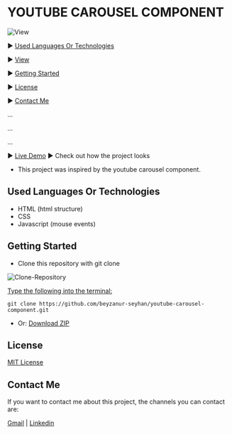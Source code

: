 # YOUTUBE CAROUSEL COMPONENT
![View](https://github.com/beyzanur-seyhan/responsive-portfolio-page/blob/main/view/portfolio.png?raw=true)


▶️ [Used Languages Or Technologies](#used-languages-or-technologies)

▶️ [View](#view)

▶️ [Getting Started](#getting-started)

▶️ [License](#license)

▶️ [Contact Me](#contact-me)

...

...

...

▶️ [Live Demo](https://beyzanur-seyhan.github.io/youtube-carousel-component/) ▶ Check out how the project looks

- This project was inspired by the youtube carousel component.

## Used Languages Or Technologies

- HTML (html structure)
- CSS
- Javascript (mouse events)

## Getting Started

- Clone this repository with git clone

![Clone-Repository](https://user-images.githubusercontent.com/80166639/156000904-810121f2-11a7-4066-b874-8defb1fda19c.jpg)

<u>Type the following into the terminal:</u>

```
git clone https://github.com/beyzanur-seyhan/youtube-carousel-component.git
```

- Or: <a href="https://github.com/beyzanur-seyhan/youtube-carousel-component/archive/refs/heads/main.zip" download="https://github.com/beyzanur-seyhan/youtube-carousel-component/archive/refs/heads/main.zip">Download ZIP</a>

## License

[MIT License](https://github.com/beyzanur-seyhan/responsive-portfolio-page/blob/main/LICENSE)

## Contact Me

If you want to contact me about this project, the channels you can contact are:

[Gmail](mailto:info@beyzanurseyhan.com) | [Linkedin](https://www.linkedin.com/in/beyzanurseyhan/)